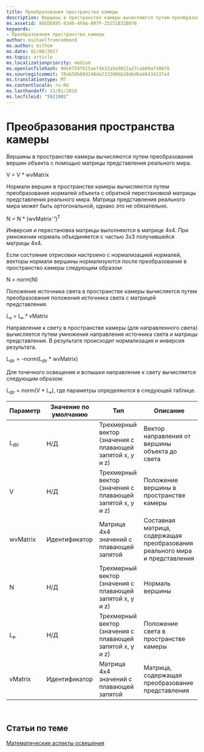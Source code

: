```yaml
---
title: Преобразования пространства камеры
description: Вершины в пространстве камеры вычисляются путем преобразования вершин объекта с помощью матрицы представления реального мира.
ms.assetid: 86EDEB95-8348-4FAA-897F-25251B32B076
keywords:
- Преобразования пространства камеры
author: michaelfromredmond
ms.author: mithom
ms.date: 02/08/2017
ms.topic: article
ms.localizationpriority: medium
ms.openlocfilehash: 9de6759fb15aef4b32a5e9022a27cab09af300f8
ms.sourcegitcommit: 70ab58b88d248de2332096b20dbd6a4643d137a4
ms.translationtype: MT
ms.contentlocale: ru-RU
ms.lasthandoff: 11/01/2018
ms.locfileid: "5921902"
---
```

# <a name="camera-space-transformations"></a>Преобразования пространства камеры


Вершины в пространстве камеры вычисляются путем преобразования вершин объекта с помощью матрицы представления реального мира.

V = V \* wvMatrix

Нормали вершин в пространстве камеры вычисляются путем преобразования нормалей объекта с обратной перестановкой матрицы представления реального мира. Матрица представления реального мира может быть ортогональной, однако это не обязательно.

N = N \* (wvMatrix⁻¹)<sup>T</sup>

Инверсия и перестановка матрицы выполняются в матрице 4x4. При умножении нормаль объединяется с частью 3x3 получившейся матрицы 4x4.

Если состояние отрисовки настроено с нормализацией нормалей, векторы нормали вершины нормализуются после преобразования в пространство камеры следующим образом:

N = norm(N)

Положение источника света в пространстве камеры вычисляется путем преобразования положения источника света с матрицей представления.

Lₚ = Lₚ \* vMatrix

Направление к свету в пространстве камеры (для направленного света) вычисляется путем умножения направления источника света и матрицы представления. В результате происходит нормализация и инверсия результата.

L<sub>dir</sub> = -norm(L<sub>dir</sub> \* wvMatrix)

Для точечного освещения и вспышки направление к свету вычисляется следующим образом:

L<sub>dir</sub> = norm(V \* Lₚ), где параметры определяются в следующей таблице.

| Параметр       | Значение по умолчанию | Тип                                          | Описание                                               |
|-----------------|---------------|-----------------------------------------------|-----------------------------------------------------------|
| L<sub>dir</sub> | Н/Д           | Трехмерный вектор (значения с плавающей запятой x, y и z) | Вектор направления от вершины объекта до света          |
| V               | Н/Д           | Трехмерный вектор (значения с плавающей запятой x, y и z) | Положение вершины в пространстве камеры                           |
| wvMatrix        | Идентификатор      | Матрица 4x4 значений с плавающей запятой           | Составная матрица, содержащая преобразования реального мира и представления |
| N               | Н/Д           | Трехмерный вектор (значения с плавающей запятой x, y и z) | Нормаль вершины                                             |
| Lₚ              | Н/Д           | Трехмерный вектор (значения с плавающей запятой x, y и z) | Положение света в пространстве камеры                            |
| vMatrix         | Идентификатор      | Матрица 4x4 значений с плавающей запятой           | Матрица, содержащая преобразование представления                      |

 

## <a name="span-idrelated-topicsspanrelated-topics"></a><span id="related-topics"></span>Статьи по теме


[Математические аспекты освещения](mathematics-of-lighting.md)

 

 





